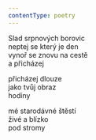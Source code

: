 ```yaml
---
contentType: poetry
---
```


<section>

Slad srpnových borovic  
neptej se který je den  
vynoř se znovu na cestě  
a přicházej

přicházej dlouze  
jako tvůj obraz  
hodiny

</section>

<section>

mé starodávné štěstí  
živé a blízko  
pod stromy

</section>
